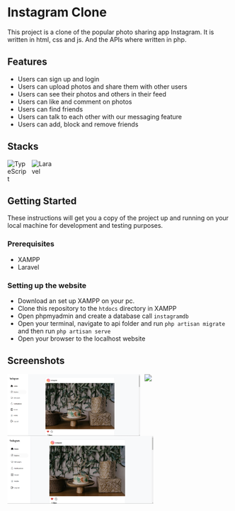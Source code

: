 # Instagram Clone

This project is a clone of the popular photo sharing app Instagram. It is written in html, css and js. And the APIs where written in php.

## Features

- Users can sign up and login
- Users can upload photos and share them with other users
- Users can see their photos and others in their feed
- Users can like and comment on photos
- Users can find friends
- Users can talk to each other with our messaging feature
- Users can add, block and remove friends

## Stacks
<img align="left" alt="TypeScript" width="45px" style="padding-right:10px;" src="https://cdn.jsdelivr.net/gh/devicons/devicon/icons/javascript/javascript-plain.svg" />
<img align="left" alt="Laravel" width="45px" style="padding-right:10px;" src="https://cdn.jsdelivr.net/gh/devicons/devicon/icons/laravel/laravel-plain-wordmark.svg" />


</br>
<br>
<br>

## Getting Started

These instructions will get you a copy of the project up and running on your local machine for development and testing purposes.

### Prerequisites

- XAMPP
- Laravel

### Setting up the website

- Download an set up XAMPP on your pc.
- Clone this repository to the `htdocs` directory in XAMPP
- Open phpmyadmin and create a database call `instagramdb`
- Open your terminal, navigate to api folder and run `php artisan migrate` and then run `php artisan serve`
- Open your browser to the localhost website

## Screenshots
<img align="left" width="300px" style="padding-right:10px;" src="imgs/home.png">
<img align="left" width="158px" style="padding-right:10px;" src="imgs/signin.png">
<img align="left" width="330" style="padding-right:10px;" src="imgs/home.png">
